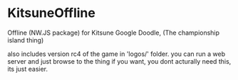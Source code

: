 # KitsuneOffline
Offline (NW.JS package) for Kitsune Google Doodle, (The championship island thing) 

also includes version rc4 of the game in 'logos/' folder. 
you can run a web server and just browse to the thing if you want, you dont acturally need this, its just easier.

